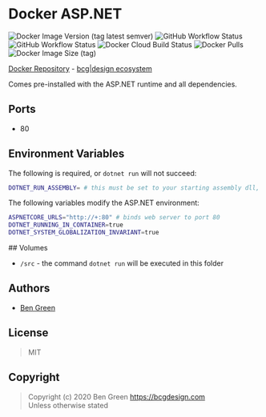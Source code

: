 # Docker ASP.NET

![Docker Image Version (tag latest semver)](https://img.shields.io/docker/v/bcgdesign/aspnet/latest?label=latest) ![GitHub Workflow Status](https://img.shields.io/github/workflow/status/bencgreen/docker-aspnet/3.1-dev?label=github+3.1) ![GitHub Workflow Status](https://img.shields.io/github/workflow/status/bencgreen/docker-aspnet/5.0-dev?label=github+5.0) ![Docker Cloud Build Status](https://img.shields.io/docker/cloud/build/bcgdesign/aspnet?label=docker) ![Docker Pulls](https://img.shields.io/docker/pulls/bcgdesign/aspnet?label=pulls) ![Docker Image Size (tag)](https://img.shields.io/docker/image-size/bcgdesign/aspnet/latest?label=size)

[Docker Repository](https://hub.docker.com/r/bcgdesign/aspnet) - [bcg|design ecosystem](https://github.com/bencgreen/docker)

Comes pre-installed with the ASP.NET runtime and all dependencies.

## Ports

* 80

## Environment Variables

The following is required, or `dotnet run` will not succeed:

```bash
DOTNET_RUN_ASSEMBLY= # this must be set to your starting assembly dll, relative to /src
```

The following variables modify the ASP.NET environment:

```bash
ASPNETCORE_URLS="http://+:80" # binds web server to port 80
DOTNET_RUNNING_IN_CONTAINER=true
DOTNET_SYSTEM_GLOBALIZATION_INVARIANT=true
```

## Volumes

* `/src` - the command `dotnet run` will be executed in this folder

## Authors

* [Ben Green](https://github.com/bencgreen)

## License

> MIT

## Copyright

> Copyright (c) 2020 Ben Green <https://bcgdesign.com>  
> Unless otherwise stated
